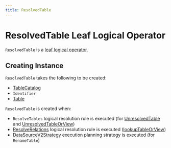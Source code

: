 ```yaml
---
title: ResolvedTable
---
```


# ResolvedTable Leaf Logical Operator

`ResolvedTable` is a [leaf logical operator](LeafNode.md).

## Creating Instance

`ResolvedTable` takes the following to be created:

* <span id="catalog"> [TableCatalog](../connector/catalog/TableCatalog.md)
* <span id="identifier"> `Identifier`
* <span id="table"> [Table](../connector/Table.md)

`ResolvedTable` is created when:

* `ResolveTables` logical resolution rule is executed (for [UnresolvedTable](UnresolvedTable.md) and [UnresolvedTableOrView](UnresolvedTableOrView.md))
* [ResolveRelations](../logical-analysis-rules/ResolveRelations.md) logical resolution rule is executed ([lookupTableOrView](../logical-analysis-rules/ResolveRelations.md#lookupTableOrView))
* [DataSourceV2Strategy](../execution-planning-strategies/DataSourceV2Strategy.md) execution planning strategy is executed (for `RenameTable`)
